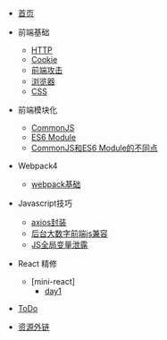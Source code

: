 + [首页](/)

+ 前端基础
  - [HTTP](/basic/HTTP.md)
  - [Cookie](/basic/Cookie.md)
  - [前端攻击](/basic/前端攻击.md)
  - [浏览器](/basic/浏览器.md)
  - [CSS](/basic/CSS.md)
+ 前端模块化
  - [CommonJS](/module/CommonJS.md "This article is about CommonJS")
  - [ES6 Module](/module/ES6Module.md "This article is about ES6 Module")
  - [CommonJS和ES6 Module的不同点](/module/CommonJS%E4%B8%8EES6Module%E4%B8%8D%E5%90%8C.md "CommonJS、ES6 Module difference")

+ Webpack4
  - [webpack基础](/webpack/basic.md)

+ Javascript技巧
  - [axios封装](/skill/axios%E5%B0%81%E8%A3%85.md)
  - [后台大数字前端js兼容](/skill/js%E5%90%8E%E5%8F%B0%E5%A4%A7%E6%95%B0%E5%AD%97%E8%BD%AC%E4%B8%BA%E5%AD%97%E7%AC%A6%E4%B8%B2.md)
  - [JS全局变量泄露](/skill/JS%E5%85%A8%E5%B1%80%E5%8F%98%E9%87%8F%E6%B3%84%E9%9C%B2.md)
  
+ React 精修
  - [mini-react]
    + [day1](/react/miniReact/miniReact.md)
    
+ [ToDo](/TODO.md)

+ [资源外链](/resource-link.md)